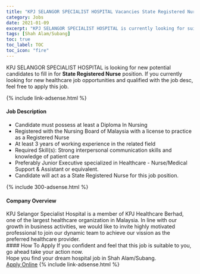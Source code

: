 ```yaml
---
title: "KPJ SELANGOR SPECIALIST HOSPITAL Vacancies State Registered Nurse" 
category: Jobs 
date: 2021-01-09 
excerpt: "KPJ SELANGOR SPECIALIST HOSPITAL is currently looking for suitable person to fill in the State Registered Nurse which positioned at Shah Alam/Subang" 
tags: [Shah Alam/Subang] 
toc: true 
toc_label: TOC 
toc_icon: "fire" 
--- 
```


<p>KPJ SELANGOR SPECIALIST HOSPITAL is looking for new potential candidates to fill in for <b>State Registered Nurse</b> position. If you currently looking for new healthcare job opportunities and qualified with the job desc, feel free to apply this job.
</p>{% include link-adsense.html %} 
<div><div><h4>Job Description</h4></div><div><div><span><div><ul><li>Candidate must possess at least a Diploma In Nursing</li><li>Registered with the Nursing Board of Malaysia with a license to practice as a Registered Nurse</li><li>At least 3 years of working experience in the related field</li><li>Required Skill(s): Strong interpersonal communication skills and knowledge of patient care</li><li>Preferably Junior Executive specialized in Healthcare - Nurse/Medical Support &amp; Assistant or equivalent.</li><li>Candidate will act as a State Registered Nurse for this job position.</li></ul></div></span></div></div></div> 
{% include 300-adsense.html %} 
<div><div><h4>Company Overview</h4></div><div><div><span><div><div>KPJ Selangor Specialist Hospital is a member of KPJ Healthcare Berhad, one of the largest healthcare organization in Malaysia. In line with our growth in business activities, we would like to invite highly motivated professional to join our dynamic team to achieve our vission as the preferred healthcare provider.</div></div></span></div></div></div> 
#### How To Apply 
If you confident and feel that this job is suitable to you, go ahead take your action now. <br/> 
Hope you find your dream hospital job in Shah Alam/Subang. <br/> 
<a href="https://www.jobstreet.com.my/en/job/state-registered-nurse-4459680?jobId=jobstreet-my-job-4459680&sectionRank=20&token=0~ac411036-0be5-4354-b179-c7f28787ebbe&fr=SRP%20View%20In%20New%20Ta" class="btn btn--warning" target="_blank" rel="nofollow noopenner">Apply Online</a> 
{% include link-adsense.html %} 
